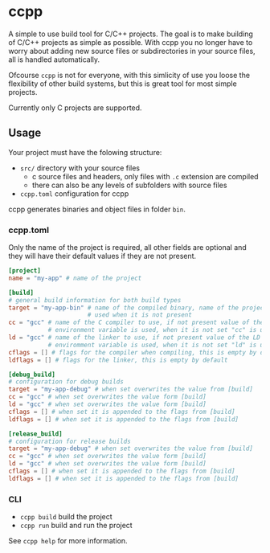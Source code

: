 # ccpp

A simple to use build tool for C/C++ projects. The goal is to make building of
C/C++ projects as simple as possible. With ccpp you no longer have to worry
about adding new source files or subdirectories in your source files, all is
handled automatically.

Ofcourse `ccpp` is not for everyone, with this simlicity of use you loose the
flexibility of other build systems, but this is great tool for most simple
projects.

Currently only C projects are supported.

## Usage
Your project must have the folowing structure:
- `src/` directory with your source files
    - c source files and headers, only files with `.c` extension are compiled
    - there can also be any levels of subfolders with source files
- `ccpp.toml` configuration for ccpp

ccpp generates binaries and object files in folder `bin`.

### ccpp.toml
Only the name of the project is required, all other fields are optional and
they will have their default values if they are not present.
```toml
[project]
name = "my-app" # name of the project

[build]
# general build information for both build types
target = "my-app-bin" # name of the compiled binary, name of the project is
                      # used when it is not present
cc = "gcc" # name of the C compiler to use, if not present value of the CC
           # environment variable is used, when it is not set "cc" is used
ld = "gcc" # name of the linker to use, if not present value of the LD
           # enviromment variable is used, when it is not set "ld" is used
cflags = [] # flags for the compiler when compiling, this is empty by default
ldflags = [] # flags for the linker, this is empty by default

[debug_build]
# configuration for debug builds
target = "my-app-debug" # when set overwrites the value from [build]
cc = "gcc" # when set overwrites the value form [build]
ld = "gcc" # when set overwrites the value form [build]
cflags = [] # when set it is appended to the flags from [build]
ldflags = [] # when set it is appended to the flags from [build]

[release_build]
# configuration for release builds
target = "my-app-debug" # when set overwrites the value from [build]
cc = "gcc" # when set overwrites the value form [build]
ld = "gcc" # when set overwrites the value form [build]
cflags = [] # when set it is appended to the flags from [build]
ldflags = [] # when set it is appended to the flags from [build]
```

### CLI
- `ccpp build` build the project
- `ccpp run` build and run the project

See `ccpp help` for more information.
